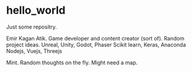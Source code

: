 # hello_world
Just some repositry.

Emir Kagan Atik. Game developer and content creator (sort of). Random project ideas. 
Unreal, Unity, Godot, Phaser
Scikit learn, Keras, Anaconda
Nodejs, Vuejs, Threejs

Mint. Random thoughts on the fly. Might need a map.
